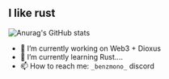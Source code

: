 ## I like rust



![Anurag's GitHub stats](https://github-readme-stats.vercel.app/api?username=mooninghnk&show_icons=true&theme=dracula)



- 🔭 I’m currently working on Web3 + Dioxus
- 🌱 I’m currently learning Rust....
- 📫 How to reach me: `_benzmono_` discord

